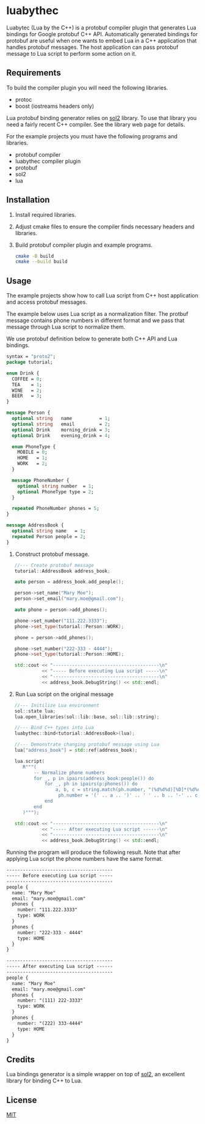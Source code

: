 # luabythec

Luabytec (Lua by the C++) is a protobuf compiler plugin that generates Lua bindings for Google protobuf C++ API. 
Automatically generated bindings for protobuf are useful when one wants to embed Lua in a C++ application that handles 
protobuf messages. The host application can pass protobuf message to Lua script to perform some action on it. 

## Requirements

To build the compiler plugin you will need the following libraries.

- protoc 
- boost (iostreams headers only)

Lua protobuf binding generator relies on [sol2](https://github.com/ThePhD/sol2) library. To use that library you need 
a fairly recent C++ compiler. See the library web page for details. 

For the example projects you must have the following programs and libraries.

- protobuf compiler
- luabythec compiler plugin
- protobuf
- sol2
- lua

## Installation

1. Install required libraries.
2. Adjust cmake files to ensure the compiler finds necessary headers and libraries.
3. Build protobuf compiler plugin and example programs.

   ```sh
   cmake -B build
   cmake --build build
   ```
## Usage

The example projects show how to call Lua script from C++ host application and access protobuf messages.

The example below uses Lua script as a normalization filter. The protbuf message contains phone numbers in different 
format and we pass that message through Lua script to normalize them.

We use protobuf definition below to generate both C++ API and Lua bindings.

```protobuf
syntax = "proto2";
package tutorial;

enum Drink {
  COFFEE = 0;
  TEA    = 1;
  WINE   = 2;
  BEER   = 3;
}

message Person {
  optional string   name          = 1;
  optional string   email         = 2;
  optional Drink    morning_drink = 3;
  optional Drink    evening_drink = 4;

  enum PhoneType {
    MOBILE = 0;
    HOME   = 1;
    WORK   = 2;
  }

  message PhoneNumber {
    optional string number  = 1;
    optional PhoneType type = 2;
  }

  repeated PhoneNumber phones = 5;
}

message AddressBook {
  optional string name   = 1;
  repeated Person people = 2;
}
```
1. Construct protobuf message.

```cpp
   //--- Create protobuf message
   tutorial::AddressBook address_book;

   auto person = address_book.add_people();

   person->set_name("Mary Moe");
   person->set_email("mary.moe@gmail.com");

   auto phone = person->add_phones();

   phone->set_number("111.222.3333");
   phone->set_type(tutorial::Person::WORK);

   phone = person->add_phones();

   phone->set_number("222-333 - 4444");
   phone->set_type(tutorial::Person::HOME);

   std::cout << "---------------------------------------\n"
             << "----- Before executing Lua script -----\n"
             << "---------------------------------------\n"
             << address_book.DebugString() << std::endl;
```

2. Run Lua script on the original message

```cpp
   //--- Initilize Lua environment
   sol::state lua;
   lua.open_libraries(sol::lib::base, sol::lib::string);

   //--- Bind C++ types into Lua
   luabythec::bind<tutorial::AddressBook>(lua);

   //--- Demonstrate changing protobuf message using Lua
   lua["address_book"] = std::ref(address_book);

   lua.script(
      R"""(
          -- Normalize phone numbers
          for _, p in ipairs(address_book:people()) do
              for _, ph in ipairs(p:phones()) do
                  a, b, c = string.match(ph.number, "(%d%d%d)[%D]*(%d%d%d)[%D]*(%d%d%d%d)")
                   ph.number = '(' .. a .. ')' .. ' ' .. b .. '-' .. c
              end
          end
      )""");

   std::cout << "---------------------------------------\n"
             << "----- After executing Lua script ------\n"
             << "---------------------------------------\n"
             << address_book.DebugString() << std::endl;
```

Running the program will produce the following result. Note that after applying Lua script the phone numbers have the 
same format.

```txt
---------------------------------------
----- Before executing Lua script -----
---------------------------------------
people {
  name: "Mary Moe"
  email: "mary.moe@gmail.com"
  phones {
    number: "111.222.3333"
    type: WORK
  }
  phones {
    number: "222-333 - 4444"
    type: HOME
  }
}

---------------------------------------
----- After executing Lua script ------
---------------------------------------
people {
  name: "Mary Moe"
  email: "mary.moe@gmail.com"
  phones {
    number: "(111) 222-3333"
    type: WORK
  }
  phones {
    number: "(222) 333-4444"
    type: HOME
  }
}
```


## Credits

Lua bindings generator is a simple wrapper on top of [sol2](https://github.com/ThePhD/sol2), an excellent library for 
binding C++ to Lua.

## License

[MIT](LICENSE)
